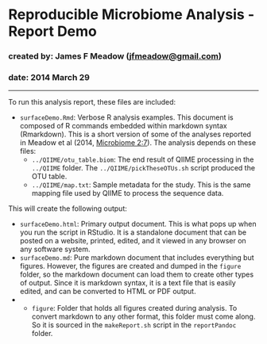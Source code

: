 # Reproducible Microbiome Analysis - Report Demo
### created by: James F Meadow (jfmeadow@gmail.com)
### date: 2014 March 29

-----------

To run this analysis report, these files are included: 

* `surfaceDemo.Rmd`: Verbose R analysis examples. This document is composed of R commands embedded within markdown syntax (Rmarkdown). This is a short version of some of the analyses reported in Meadow et al (2014, [Microbiome 2:7](http://www.microbiomejournal.com/content/2/1/7)). The analysis depends on these files:
  * `../QIIME/otu_table.biom`: The end result of QIIME processing in the `../QIIME` folder. The `../QIIME/pickTheseOTUs.sh` script produced the OTU table. 
  * `../QIIME/map.txt`: Sample metadata for the study. This is the same mapping file used by QIIME to process the sequence data. 

  
This will create the following output: 

* `surfaceDemo.html`: Primary output document. This is what pops up when you run the script in RStudio. It is a standalone document that can be posted on a website, printed, edited, and it viewed in any browser on any software system. 
* `surfaceDemo.md`: Pure markdown document that includes everything but figures. However, the figures are created and dumped in the `figure` folder, so the markdown document can load them to create other types of output. Since it is markdown syntax, it is a text file that is easily edited, and can be converted to HTML or PDF output. 
* * `figure`: Folder that holds all figures created during analysis. To convert markdown to any other format, this folder must come along. So it is sourced in the `makeReport.sh` script in the `reportPandoc` folder. 